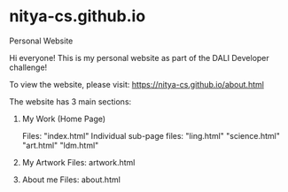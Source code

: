 # nitya-cs.github.io
Personal Website

Hi everyone! This is my personal website as part of the DALI Developer challenge!

To view the website, please visit: https://nitya-cs.github.io/about.html

The website has 3 main sections: 
1. My Work (Home Page)
    
    Files:  "index.html"
        Individual sub-page files:
            "ling.html"
            "science.html"
            "art.html"
            "ldm.html"
    
2. My Artwork 
     Files:  artwork.html
    
3. About me
     Files:  about.html
    

